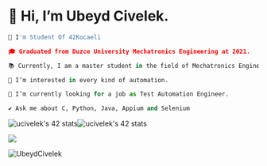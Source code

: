 
# 👋 Hi, I’m Ubeyd Civelek. #


  
  
  
  
  
  
```python 
🚀 I'm Student Of 42Kocaeli

🎓 Graduated from Duzce University Mechatronics Engineering at 2021. 

📚 Currently, I am a master student in the field of Mechatronics Engineering at Sakarya University Of Applied Sciences.

👀 I’m interested in every kind of automation.

🌱 I’m currently looking for a job as Test Automation Engineer.

✔️ Ask me about C, Python, Java, Appium and Selenium
```

![ucivelek's 42 stats](https://badge42.vercel.app/api/v2/cl3jzey0g007809l6uwenimnx/stats?cursusId=21&coalitionId=undefined)![ucivelek's 42 stats](https://badge42.vercel.app/api/v2/cl3jzey0g007809l6uwenimnx/stats?cursusId=9&coalitionId=undefined)


<img src="https://user-images.githubusercontent.com/106076072/200540955-d8ed7fc8-4e5a-45b5-bcf2-eee5698c6b99.svg">



<p align="left"> <img src="https://komarev.com/ghpvc/?username=UbeydCivelek&label=Profile%20views&color=0e75b6&style=flat" alt="UbeydCivelek" /> </p>

 
 
